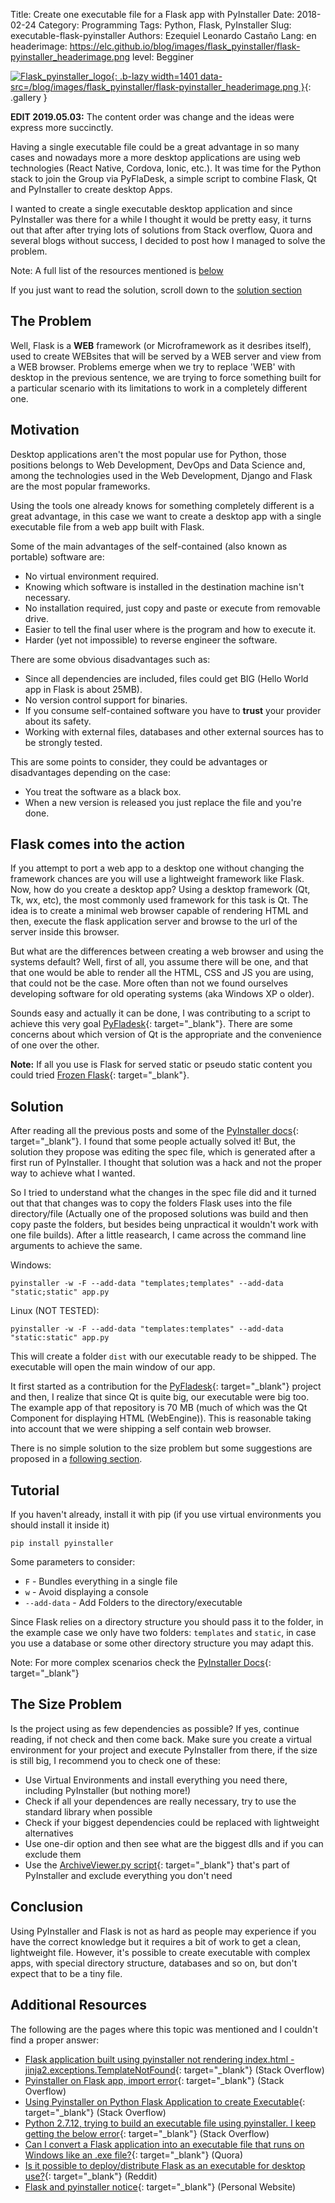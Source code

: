 Title: Create one executable file for a Flask app with PyInstaller
Date: 2018-02-24
Category: Programming
Tags: Python, Flask, PyInstaller
Slug: executable-flask-pyinstaller
Authors: Ezequiel Leonardo Castaño
Lang: en
headerimage: https://elc.github.io/blog/images/flask_pyinstaller/flask-pyinstaller_headerimage.png
level: Begginer

[![Flask_pyinstaller_logo]({attach}images/flask_pyinstaller/flask-pyinstaller_headerimage-thumbnail.png){: .b-lazy width=1401 data-src=/blog/images/flask_pyinstaller/flask-pyinstaller_headerimage.png }](/blog/images/flask_pyinstaller/flask-pyinstaller_headerimage.png){: .gallery }

**EDIT 2019.05.03:** The content order was change and the ideas were express more succinctly.

<!-- PELICAN_BEGIN_SUMMARY -->

Having a single executable file could be a great advantage in so many cases and nowadays more a more desktop applications are using web technologies (React Native, Cordova, Ionic, etc.). It was time for the Python stack to join the Group via PyFlaDesk, a simple script to combine Flask, Qt and PyInstaller to create desktop Apps.

<!-- PELICAN_END_SUMMARY -->

I wanted to create a single executable desktop application and since PyInstaller was there for a while I thought it would be pretty easy, it turns out that after after trying lots of solutions from Stack overflow, Quora and several blogs without success, I decided to post how I managed to solve the problem.

Note: A full list of the resources mentioned is [below](#additional-resources)

If you just want to read the solution, scroll down to the [solution section](#solution)

## The Problem

Well, Flask is a **WEB** framework (or Microframework as it desribes itself), used to create WEBsites that will be served by a WEB server and view from a WEB browser. Problems emerge when we try to replace 'WEB' with desktop in the previous sentence, we are trying to force something built for a particular scenario with its limitations to work in a completely different one.

## Motivation

Desktop applications aren't the most popular use for Python, those positions belongs to Web Development, DevOps and Data Science and, among the technologies used in the Web Development, Django and Flask are the most popular frameworks.

Using the tools one already knows for something completely different is a great advantage, in this case we want to create a desktop app with a single executable file from a web app built with Flask.

Some of the main advantages of the self-contained (also known as portable) software are:

- No virtual environment required.
- Knowing which software is installed in the destination machine isn't necessary.
- No installation required, just copy and paste or execute from removable drive.
- Easier to tell the final user where is the program and how to execute it.
- Harder (yet not impossible) to reverse engineer the software.

There are some obvious disadvantages such as:

- Since all dependencies are included, files could get BIG (Hello World app in Flask is about 25MB).
- No version control support for binaries.
- If you consume self-contained software you have to **trust** your provider about its safety.
- Working with external files, databases and other external sources has to be strongly tested.

This are some points to consider, they could be advantages or disadvantages depending on the case:

- You treat the software as a black box.
- When a new version is released you just replace the file and you're done.

## Flask comes into the action

If you attempt to port a web app to a desktop one without changing the framework chances are you will use a lightweight framework like Flask. Now, how do you create a desktop app? Using a desktop framework (Qt, Tk, wx, etc), the most commonly used framework for this task is Qt. The idea is to create a minimal web browser capable of rendering HTML and then, execute the flask application server and browse to the url of the server inside this browser.

But what are the differences between creating a web browser and using the systems default? Well, first of all, you assume there will be one, and that that one would be able to render all the HTML, CSS and JS you are using, that could not be the case. More often than not we found ourselves developing software for old operating systems (aka Windows XP o older).

Sounds easy and actually it can be done, I was contributing to a script to achieve this very goal [PyFladesk](https://elc.github.io/link/pyfladesk_repo){: target="_blank"}. There are some concerns about which version of Qt is the appropriate and the convenience of one over the other.

**Note:** If all you use is Flask for served static or pseudo static content you could tried [Frozen Flask](http://pythonhosted.org/Frozen-Flask/){: target="_blank"}.

## Solution

After reading all the previous posts and some of the [PyInstaller docs](https://pythonhosted.org/PyInstaller/){: target="_blank"}. I found that some people actually solved it! But, the solution they propose was editing the spec file, which is generated after a first run of PyInstaller. I thought that solution was a hack and not the proper way to achieve what I wanted.

So I tried to understand what the changes in the spec file did and it turned out that that changes was to copy the folders Flask uses into the file directory/file (Actually one of the proposed solutions was build and then copy paste the folders, but besides being unpractical it wouldn't work with one file builds). After a little reasearch, I came across the command line arguments to achieve the same.

Windows:

    pyinstaller -w -F --add-data "templates;templates" --add-data "static;static" app.py

Linux (NOT TESTED):

    pyinstaller -w -F --add-data "templates:templates" --add-data "static:static" app.py

This will create a folder `dist` with our executable ready to be shipped. The executable will open the main window of our app.

It first started as a contribution for the [PyFladesk](https://elc.github.io/link/pyfladesk_repo){: target="_blank"} project and then, I realize that since Qt is quite big, our executable were big too. The example app of that repository is 70 MB (much of which was the Qt Component for displaying HTML (WebEngine)). This is reasonable taking into account that we were shipping a self contain web browser.

There is no simple solution to the size problem but some suggestions are proposed in a [following section](#the-size-problem).

## Tutorial

If you haven't already, install it with pip (if you use virtual environments you should install it inside it)

    pip install pyinstaller

Some parameters to consider:

- `F` - Bundles everything in a single file
- `w` - Avoid displaying a console
- `--add-data` - Add Folders to the directory/executable

Since Flask relies on a directory structure you should pass it to the folder, in the example case we only have two folders: `templates` and `static`, in case you use a database or some other directory structure you may adapt this.

Note: For more complex scenarios check the [PyInstaller Docs](https://pythonhosted.org/PyInstaller/usage.html){: target="_blank"}

## The Size Problem

Is the project using as few dependencies as possible? If yes, continue reading, if not check and then come back. Make sure you create a virtual environment for your project and execute PyInstaller from there, if the size is still big, I recommend you to check one of these:

- Use Virtual Environments and install everything you need there, including PyInstaller (but nothing more!)
- Check if all your dependences are really necessary, try to use the standard library when possible
- Check if your biggest dependencies could be replaced with lightweight alternatives
- Use one-dir option and then see what are the biggest dlls and if you can exclude them
- Use the [ArchiveViewer.py script](http://pyinstaller.readthedocs.io/en/stable/advanced-topics.html#using-pyi-archive-viewer){: target="_blank"} that's part of PyInstaller and exclude everything you don't need

## Conclusion

Using PyInstaller and Flask is not as hard as people may experience if you have the correct knowledge but it requires a bit of work to get a clean, lightweight file. However, it's possible to create executable with complex apps, with special directory structure, databases and so on, but don't expect that to be a tiny file.

## Additional Resources

The following are the pages where this topic was mentioned and I couldn't find a proper answer:

- [Flask application built using pyinstaller not rendering index.html - jinja2.exceptions.TemplateNotFound](https://stackoverflow.com/questions/32149892/flask-application-built-using-pyinstaller-not-rendering-index-html){: target="_blank"} (Stack Overflow)
- [Pyinstaller on Flask app, import error](https://stackoverflow.com/questions/47832309/pyinstaller-on-flask-app-import-error){: target="_blank"} (Stack Overflow)
- [Using Pyinstaller on Python Flask Application to create Executable](https://stackoverflow.com/questions/47018930/using-pyinstaller-on-python-flask-application-to-create-executable){: target="_blank"} (Stack Overflow)
- [Python 2.7.12, trying to build an executable file using pyinstaller. I keep getting the below error](https://stackoverflow.com/questions/40191441/python-2-7-12-trying-to-build-an-executable-file-using-pyinstaller-i-keep-gett){: target="_blank"} (Stack Overflow)
- [Can I convert a Flask application into an executable file that runs on Windows like an .exe file?](https://www.quora.com/Can-I-convert-a-Flask-application-into-an-executable-file-that-runs-on-Windows-like-an-exe-file){: target="_blank"} (Quora)
- [Is it possible to deploy/distribute Flask as an executable for desktop use?](https://www.reddit.com/r/Python/comments/21evjn/is_it_possible_to_deploydistribute_flask_as_an/){: target="_blank"} (Reddit)
- [Flask and pyinstaller notice](http://mapopa.blogspot.com.ar/2013/10/flask-and-pyinstaller-notice.html){: target="_blank"} (Personal Website)